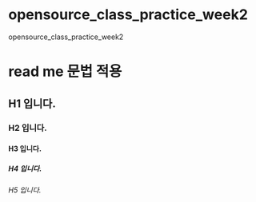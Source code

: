 # opensource_class_practice_week2
opensource_class_practice_week2

# read me 문법 적용
## H1 입니다.
### H2 입니다.
#### H3 입니다.
##### H4 입니다.
###### H5 입니다.

